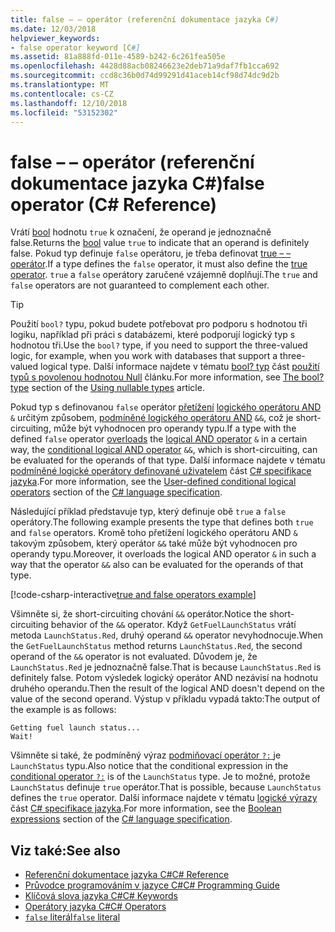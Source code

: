 ```yaml
---
title: false – – operátor (referenční dokumentace jazyka C#)
ms.date: 12/03/2018
helpviewer_keywords:
- false operator keyword [C#]
ms.assetid: 81a888fd-011e-4589-b242-6c261fea505e
ms.openlocfilehash: 4428d88acb08246623e2deb71a9daf7fb1cca692
ms.sourcegitcommit: ccd8c36b0d74d99291d41aceb14cf98d74dc9d2b
ms.translationtype: MT
ms.contentlocale: cs-CZ
ms.lasthandoff: 12/10/2018
ms.locfileid: "53152302"
---
```

# <a name="false-operator-c-reference"></a><span data-ttu-id="84541-102">false – – operátor (referenční dokumentace jazyka C#)</span><span class="sxs-lookup"><span data-stu-id="84541-102">false operator (C# Reference)</span></span>

<span data-ttu-id="84541-103">Vrátí [bool](bool.md) hodnotu `true` k označení, že operand je jednoznačně false.</span><span class="sxs-lookup"><span data-stu-id="84541-103">Returns the [bool](bool.md) value `true` to indicate that an operand is definitely false.</span></span> <span data-ttu-id="84541-104">Pokud typ definuje `false` operátoru, je třeba definovat [true – – operátor](true-operator.md).</span><span class="sxs-lookup"><span data-stu-id="84541-104">If a type defines the `false` operator, it must also define the [true operator](true-operator.md).</span></span> <span data-ttu-id="84541-105">`true` a `false` operátory zaručené vzájemně doplňují.</span><span class="sxs-lookup"><span data-stu-id="84541-105">The `true` and `false` operators are not guaranteed to complement each other.</span></span>

> [!TIP]
> <span data-ttu-id="84541-106">Použití `bool?` typu, pokud budete potřebovat pro podporu s hodnotou tři logiku, například při práci s databázemi, které podporují logický typ s hodnotou tři.</span><span class="sxs-lookup"><span data-stu-id="84541-106">Use the `bool?` type, if you need to support the three-valued logic, for example, when you work with databases that support a three-valued logical type.</span></span> <span data-ttu-id="84541-107">Další informace najdete v tématu [bool? typ](../../programming-guide/nullable-types/using-nullable-types.md#the-bool-type) část [použití typů s povolenou hodnotou Null](../../programming-guide/nullable-types/using-nullable-types.md) článku.</span><span class="sxs-lookup"><span data-stu-id="84541-107">For more information, see [The bool? type](../../programming-guide/nullable-types/using-nullable-types.md#the-bool-type) section of the [Using nullable types](../../programming-guide/nullable-types/using-nullable-types.md) article.</span></span>

<span data-ttu-id="84541-108">Pokud typ s definovanou `false` operátor [přetížení](operator.md) [logického operátoru AND](../operators/and-operator.md) `&` určitým způsobem, [podmíněné logického operátoru AND](../operators/conditional-and-operator.md) `&&`, což je short-circuiting, může být vyhodnocen pro operandy typu.</span><span class="sxs-lookup"><span data-stu-id="84541-108">If a type with the defined `false` operator [overloads](operator.md) the [logical AND operator](../operators/and-operator.md) `&` in a certain way, the [conditional logical AND operator](../operators/conditional-and-operator.md) `&&`, which is short-circuiting, can be evaluated for the operands of that type.</span></span> <span data-ttu-id="84541-109">Další informace najdete v tématu [podmíněné logické operátory definované uživatelem](~/_csharplang/spec/expressions.md#user-defined-conditional-logical-operators) část [ C# specifikace jazyka](../language-specification/index.md).</span><span class="sxs-lookup"><span data-stu-id="84541-109">For more information, see the [User-defined conditional logical operators](~/_csharplang/spec/expressions.md#user-defined-conditional-logical-operators) section of the [C# language specification](../language-specification/index.md).</span></span>

<span data-ttu-id="84541-110">Následující příklad představuje typ, který definuje obě `true` a `false` operátory.</span><span class="sxs-lookup"><span data-stu-id="84541-110">The following example presents the type that defines both `true` and `false` operators.</span></span> <span data-ttu-id="84541-111">Kromě toho přetížení logického operátoru AND `&` takovým způsobem, který operátor `&&` také může být vyhodnocen pro operandy typu.</span><span class="sxs-lookup"><span data-stu-id="84541-111">Moreover, it overloads the logical AND operator `&` in such a way that the operator `&&` also can be evaluated for the operands of that type.</span></span>

[!code-csharp-interactive[true and false operators example](~/samples/snippets/csharp/keywords/TrueFalseOperatorsExample.cs)]

<span data-ttu-id="84541-112">Všimněte si, že short-circuiting chování `&&` operátor.</span><span class="sxs-lookup"><span data-stu-id="84541-112">Notice the short-circuiting behavior of the `&&` operator.</span></span> <span data-ttu-id="84541-113">Když `GetFuelLaunchStatus` vrátí metoda `LaunchStatus.Red`, druhý operand `&&` operator nevyhodnocuje.</span><span class="sxs-lookup"><span data-stu-id="84541-113">When the `GetFuelLaunchStatus` method returns `LaunchStatus.Red`, the second operand of the `&&` operator is not evaluated.</span></span> <span data-ttu-id="84541-114">Důvodem je, že `LaunchStatus.Red` je jednoznačně false.</span><span class="sxs-lookup"><span data-stu-id="84541-114">That is because `LaunchStatus.Red` is definitely false.</span></span> <span data-ttu-id="84541-115">Potom výsledek logický operátor AND nezávisí na hodnotu druhého operandu.</span><span class="sxs-lookup"><span data-stu-id="84541-115">Then the result of the logical AND doesn't depend on the value of the second operand.</span></span> <span data-ttu-id="84541-116">Výstup v příkladu vypadá takto:</span><span class="sxs-lookup"><span data-stu-id="84541-116">The output of the example is as follows:</span></span>

```console
Getting fuel launch status...
Wait!
```

<span data-ttu-id="84541-117">Všimněte si také, že podmíněný výraz [podmiňovací operátor `?:` ](../operators/conditional-operator.md) je `LaunchStatus` typu.</span><span class="sxs-lookup"><span data-stu-id="84541-117">Also notice that the conditional expression in the [conditional operator `?:`](../operators/conditional-operator.md) is of the `LaunchStatus` type.</span></span> <span data-ttu-id="84541-118">Je to možné, protože `LaunchStatus` definuje `true` operátor.</span><span class="sxs-lookup"><span data-stu-id="84541-118">That is possible, because `LaunchStatus` defines the `true` operator.</span></span> <span data-ttu-id="84541-119">Další informace najdete v tématu [logické výrazy](~/_csharplang/spec/expressions.md#boolean-expressions) část [ C# specifikace jazyka](../language-specification/index.md).</span><span class="sxs-lookup"><span data-stu-id="84541-119">For more information, see the [Boolean expressions](~/_csharplang/spec/expressions.md#boolean-expressions) section of the [C# language specification](../language-specification/index.md).</span></span>

## <a name="see-also"></a><span data-ttu-id="84541-120">Viz také:</span><span class="sxs-lookup"><span data-stu-id="84541-120">See also</span></span>

- [<span data-ttu-id="84541-121">Referenční dokumentace jazyka C#</span><span class="sxs-lookup"><span data-stu-id="84541-121">C# Reference</span></span>](../index.md)
- [<span data-ttu-id="84541-122">Průvodce programováním v jazyce C#</span><span class="sxs-lookup"><span data-stu-id="84541-122">C# Programming Guide</span></span>](../../programming-guide/index.md)
- [<span data-ttu-id="84541-123">Klíčová slova jazyka C#</span><span class="sxs-lookup"><span data-stu-id="84541-123">C# Keywords</span></span>](index.md)
- [<span data-ttu-id="84541-124">Operátory jazyka C#</span><span class="sxs-lookup"><span data-stu-id="84541-124">C# Operators</span></span>](../operators/index.md)
- [<span data-ttu-id="84541-125">`false` literál</span><span class="sxs-lookup"><span data-stu-id="84541-125">`false` literal</span></span>](false-literal.md)